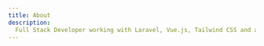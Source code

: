 ```yaml
---
title: About
description:
  Full Stack Developer working with Laravel, Vue.js, Tailwind CSS and alpine.js.
---
```

